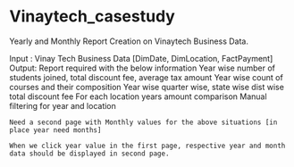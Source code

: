 # Vinaytech_casestudy
Yearly and Monthly Report Creation on Vinaytech Business Data. 

Input : Vinay Tech Business Data [DimDate, DimLocation, FactPayment]
Output: Report required with the below information
	Year wise number of students joined, total discount fee, average tax amount
	Year wise count of courses and their composition
	Year wise quarter wise, state wise dist wise total discount fee
	For each location years amount comparison
	Manual filtering for year and location

	Need a second page with Monthly values for the above situations [in place year need months]

	When we click year value in the first page, respective year and month data should be displayed in second page.

